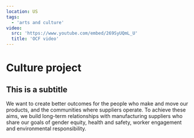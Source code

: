 ```yaml
---
location: US
tags:
  - 'arts and culture'
video:
  src: 'https://www.youtube.com/embed/269SyUQmL_U'
  title: 'OCF video'
---
```


# Culture project

## This is a subtitle

We want to create better outcomes for the people who make and move our products, and the communities where suppliers operate. To achieve these aims, we build long-term relationships with manufacturing suppliers who share our goals of gender equity, health and safety, worker engagement and environmental responsibility.
